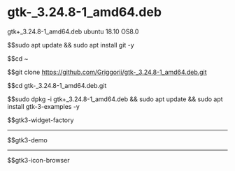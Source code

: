 # gtk-_3.24.8-1_amd64.deb
gtk+_3.24.8-1_amd64.deb ubuntu 18.10 OS8.0

$$sudo apt update && sudo apt install git -y

$$cd ~

$$git clone https://github.com/Griggorii/gtk-_3.24.8-1_amd64.deb.git

$$cd gtk-_3.24.8-1_amd64.deb.git

$$sudo dpkg -i gtk+_3.24.8-1_amd64.deb && sudo apt update && sudo apt install gtk-3-examples -y

$$gtk3-widget-factory
___________________________________

$$gtk3-demo

___________________________________


$$gtk3-icon-browser
